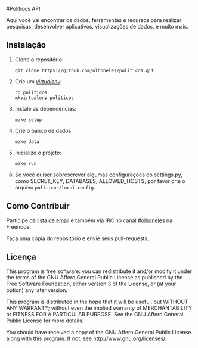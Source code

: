 #Politicos API

Aqui você vai encontrar os dados, ferramentas e recursos para realizar pesquisas, desenvolver aplicativos, visualizações de dados, e muito mais.


## Instalação

1.  Clone o repositório:

        git clone https://github.com/olhoneles/politicos.git

1.  Crie um [*virtualenv*](http://virtualenvwrapper.readthedocs.org/en/latest/install.html):

        cd politicos
        mkvirtualenv politicos

1.  Instale as dependências:

        make setup

1.  Crie o banco de dados:

        make data

1.  Inicialize o projeto:

        make run

1.  Se você quiser sobrescrever algumas configurações do settings.py, como SECRET_KEY, DATABASES, ALLOWED_HOSTS, por favor crie o arquivo `politicos/local.config`.


## Como Contribuir

Participe da [lista de email](http://listas.olhoneles.org/cgi-bin/mailman/listinfo/montanha-dev) e também via IRC no canal [#olhoneles](irc://irc.freenode.net:6667/olhoneles) na Freenode.

Faça uma cópia do repositório e envie seus pull-requests.


## Licença

This program is free software: you can redistribute it and/or modify
it under the terms of the GNU Affero General Public License as published by
the Free Software Foundation, either version 3 of the License, or
(at your option) any later version.

This program is distributed in the hope that it will be useful,
but WITHOUT ANY WARRANTY; without even the implied warranty of
MERCHANTABILITY or FITNESS FOR A PARTICULAR PURPOSE.  See the
GNU Affero General Public License for more details.

You should have received a copy of the GNU Affero General Public License
along with this program.  If not, see <http://www.gnu.org/licenses/>.
